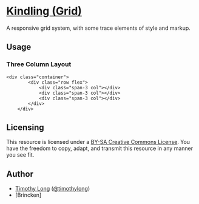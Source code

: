 # [Kindling (Grid)](http://timothy-long.com/kindling)

A responsive grid system, with some trace elements of style and markup.

## Usage

### Three Column Layout

```
<div class="container">
		<div class="row flex">
			<div class="span-3 col"></div>
			<div class="span-3 col"></div>
			<div class="span-3 col"></div>
		</div>
	</div>
```

## Licensing

This resource is licensed under a [BY-SA Creative Commons License](http://creativecommons.org/licenses/by-sa/3.0/). You have the freedom to copy, adapt, and transmit this resource in any manner you see fit.

## Author

* [Timothy Long](http://timothy-long.com) ([@timothylong](http://twitter.com/timothylong))
* [Brincken]
